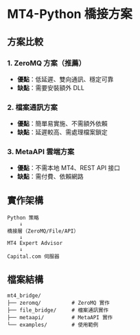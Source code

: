 # MT4-Python 橋接方案

## 方案比較

### 1. ZeroMQ 方案（推薦）
- **優點**：低延遲、雙向通訊、穩定可靠
- **缺點**：需要安裝額外 DLL

### 2. 檔案通訊方案
- **優點**：簡單易實施、不需額外依賴
- **缺點**：延遲較高、需處理檔案鎖定

### 3. MetaAPI 雲端方案
- **優點**：不需本地 MT4、REST API 接口
- **缺點**：需付費、依賴網路

## 實作架構

```
Python 策略
    ↓
橋接層（ZeroMQ/File/API）
    ↓
MT4 Expert Advisor
    ↓
Capital.com 伺服器
```

## 檔案結構

```
mt4_bridge/
├── zeromq/          # ZeroMQ 實作
├── file_bridge/     # 檔案通訊實作
├── metaapi/         # MetaAPI 實作
└── examples/        # 使用範例
```